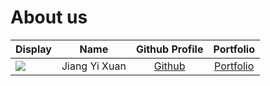 # About us

Display | Name | Github Profile | Portfolio 
--------|:----:|:--------------:|:---------:
![](https://via.placeholder.com/100.png?text=Photo) | Jiang Yi Xuan | [Github](https://github.com/jyx0615/) | [Portfolio](docs/team/jiangyixuan.md)
